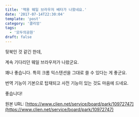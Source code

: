 ```yaml
---
title: '맥용 웨일 브라우저 베타가 나왔네요.'
date: '2017-07-14T22:30:04'
template: 'post'
category: '클리앙'
tags: 
  - '모두의공원'
draft: false
---
```


뒷북인 것 같긴 한데, 

  

계속 기다리던 웨일 브라우저가 나왔군요. 

  

꽤나 좋습니다. 특히 크롬 익스텐션을 그대로 쓸 수 있다는 게 좋군요.

  

번역 기능이 기본으로 탑재되고 사전 기능이 있는 것도 마음에 드네요.

  

좋습니다!

원본 URL: [https://www.clien.net/service/board/park/10972747](https://www.clien.net/service/board/park/10972747)